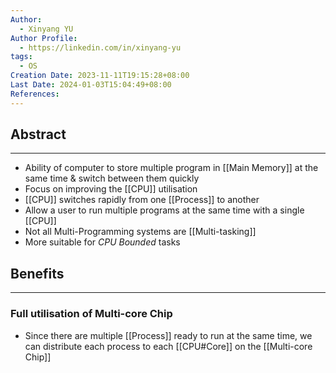 ```yaml
---
Author:
  - Xinyang YU
Author Profile:
  - https://linkedin.com/in/xinyang-yu
tags:
  - OS
Creation Date: 2023-11-11T19:15:28+08:00
Last Date: 2024-01-03T15:04:49+08:00
References: 
---
```

## Abstract
---
- Ability of computer to store multiple program in [[Main Memory]] at the same time & switch between them quickly 
- Focus on improving the [[CPU]] utilisation 
- [[CPU]] switches rapidly from one [[Process]] to another
- Allow a user to run multiple programs at the same time with a single [[CPU]]
- Not all Multi-Programming systems are [[Multi-tasking]]
- More suitable for *CPU Bounded* tasks

## Benefits
---
### Full utilisation of Multi-core Chip
- Since there are multiple [[Process]] ready to run at the same time, we can distribute each process to each [[CPU#Core]] on the [[Multi-core Chip]]